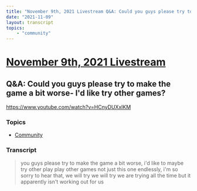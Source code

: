 ```yaml
---
title: "November 9th, 2021 Livestream Q&A: Could you guys please try to make the game a bit worse- I'd like try other games?"
date: "2021-11-09"
layout: transcript
topics:
    - "community"
---
```

# [November 9th, 2021 Livestream](../2021-11-09.md)
## Q&A: Could you guys please try to make the game a bit worse- I'd like try other games?
https://www.youtube.com/watch?v=HCnyDUXxlKM

### Topics
* [Community](../topics/community.md)

### Transcript

> you guys please try to make the game a bit worse, i'd like to maybe try other play play other games not just this one endlessly, i'm so sorry to hear that, we will try we will try we are trying all the time but it apparently isn't working out for us
